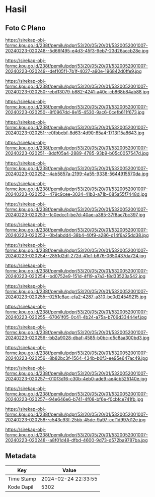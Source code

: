 # Hasil

## Foto C Plano

https://sirekap-obj-formc.kpu.go.id/238f/pemilu/pdpr/53/20/05/20/01/5320052001007-20240223-020248--5d66f495-e4d3-45f3-9eb7-23d26accb28e.jpg

https://sirekap-obj-formc.kpu.go.id/238f/pemilu/pdpr/53/20/05/20/01/5320052001007-20240223-020249--def105f1-7b1f-4027-a90e-196842d0ffe9.jpg

https://sirekap-obj-formc.kpu.go.id/238f/pemilu/pdpr/53/20/05/20/01/5320052001007-20240223-020250--ebd13079-b882-4241-a40c-cb868b84ab88.jpg

https://sirekap-obj-formc.kpu.go.id/238f/pemilu/pdpr/53/20/05/20/01/5320052001007-20240223-020250--8f0967dd-8e15-4530-9ac6-0cefb611f673.jpg

https://sirekap-obj-formc.kpu.go.id/238f/pemilu/pdpr/53/20/05/20/01/5320052001007-20240223-020251--e0fbbebf-8d63-4d90-85a4-1713f15a8643.jpg

https://sirekap-obj-formc.kpu.go.id/238f/pemilu/pdpr/53/20/05/20/01/5320052001007-20240223-020251--8ddf05a4-2889-4785-93b9-b05c0057547d.jpg

https://sirekap-obj-formc.kpu.go.id/238f/pemilu/pdpr/53/20/05/20/01/5320052001007-20240223-020252--4ab5857a-2199-4a55-9338-5644915570da.jpg

https://sirekap-obj-formc.kpu.go.id/238f/pemilu/pdpr/53/20/05/20/01/5320052001007-20240223-020252--479c9cee-3024-41b3-a71b-085a55f7448d.jpg

https://sirekap-obj-formc.kpu.go.id/238f/pemilu/pdpr/53/20/05/20/01/5320052001007-20240223-020253--1c0edcc1-be7d-40ae-a385-37f8ac7bc397.jpg

https://sirekap-obj-formc.kpu.go.id/238f/pemilu/pdpr/53/20/05/20/01/5320052001007-20240223-020253--0b4abdd4-38b4-40f9-a286-d14f6a25dd38.jpg

https://sirekap-obj-formc.kpu.go.id/238f/pemilu/pdpr/53/20/05/20/01/5320052001007-20240223-020254--2851d2df-272d-41ef-b676-0650437da724.jpg

https://sirekap-obj-formc.kpu.go.id/238f/pemilu/pdpr/53/20/05/20/01/5320052001007-20240223-020254--bd0752e9-151d-4f19-a7a3-f8d33523a542.jpg

https://sirekap-obj-formc.kpu.go.id/238f/pemilu/pdpr/53/20/05/20/01/5320052001007-20240223-020255--0251c8ac-cfa2-4287-a310-bc0d24549215.jpg

https://sirekap-obj-formc.kpu.go.id/238f/pemilu/pdpr/53/20/05/20/01/5320052001007-20240223-020255--67061f05-0c41-4b24-a75a-b706d33444ef.jpg

https://sirekap-obj-formc.kpu.go.id/238f/pemilu/pdpr/53/20/05/20/01/5320052001007-20240223-020256--bb2a9028-dbaf-4585-b0bc-d5c8aa300bd3.jpg

https://sirekap-obj-formc.kpu.go.id/238f/pemilu/pdpr/53/20/05/20/01/5320052001007-20240223-020256--8b82bc3f-1564-434b-b0f3-ee95e647ac49.jpg

https://sirekap-obj-formc.kpu.go.id/238f/pemilu/pdpr/53/20/05/20/01/5320052001007-20240223-020257--010f3d16-c30b-4eb0-ade9-ae4cb525140e.jpg

https://sirekap-obj-formc.kpu.go.id/238f/pemilu/pdpr/53/20/05/20/01/5320052001007-20240223-020257--94e646e6-b741-4f08-bf6e-f0cbfce741fb.jpg

https://sirekap-obj-formc.kpu.go.id/238f/pemilu/pdpr/53/20/05/20/01/5320052001007-20240223-020258--c543c93f-25bb-45de-9a97-ccf1d997d12e.jpg

https://sirekap-obj-formc.kpu.go.id/238f/pemilu/pdpr/53/20/05/20/01/5320052001007-20240223-020248--a8f01d48-dfbd-4600-9d73-d572ba9787ba.jpg


## Metadata

| Key        | Value               |
| ---------- | ------------------- |
| Time Stamp | 2024-02-24 22:33:55 |
| Kode Dapil | 5302                |



